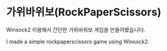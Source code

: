 # 가위바위보(RockPaperScissors)
Winsock2 이용해서 간단한 가위바위보 게임을 만들어봤습니다.

I made a simple rockpaperscissors game using Winsock2.

